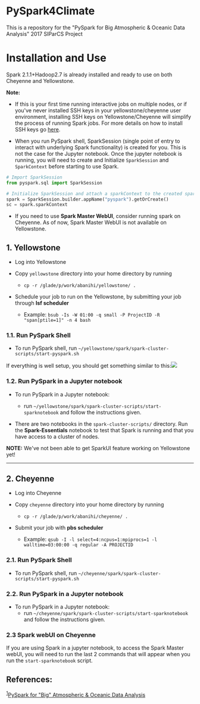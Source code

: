 # PySpark4Climate
This is a repository for the "PySpark for Big Atmospheric &amp;  Oceanic Data Analysis" 2017 SIParCS Project


# Installation and Use

Spark 2.1.1+Hadoop2.7 is already installed and ready to use on both Cheyenne and Yellowstone.

**Note:** 

- If this is your first time running interactive jobs on multiple nodes, or if you've never installed SSH keys in your yellowstone/cheyenne user environment, installing SSH keys on Yellowstone/Cheyenne will simplify the process of running Spark jobs. For more details on how to install SSH keys go [here](https://www2.cisl.ucar.edu/resources/computational-systems/yellowstone/access-and-user-environment/install-ssh-keys).

- When you run PySpark shell, SparkSession (single point of entry to interact with underlying Spark functionality) is created for you. This is not the case for the Jupyter notebook. Once the jupyter notebook is running, you will need to create and Initialize ```SparkSession``` and ```SparkContext``` before starting to use Spark.

```python
# Import SparkSession
from pyspark.sql import SparkSession

# Initialize SparkSession and attach a sparkContext to the created sparkSession
spark = SparkSession.builder.appName("pyspark").getOrCreate()
sc = spark.sparkContext

```

- If you need to use **Spark Master WebUI**, consider running spark on Cheyenne. As of now, Spark Master WebUI is not available on Yellowstone.


## 1. Yellowstone

- Log into Yellowstone

- Copy ```yellowstone``` directory into your home directory by running 
  - ```cp -r /glade/p/work/abanihi/yellowstone/ .```

- Schedule your job to run on the Yellowstone, by submitting your job through **lsf scheduler**
    - Example: ```bsub -Is -W 01:00 -q small -P ProjectID -R "span[ptile=1]" -n 4 bash```
    

### 1.1. Run PySpark Shell

- To run PySpark shell, run ```~/yellowstone/spark/spark-cluster-scripts/start-pyspark.sh```

 If everything is well setup, you should get something similar to this:![](https://i.imgur.com/cdns3KT.jpg)

### 1.2. Run PySpark in a Jupyter notebook  
       
 - To run PySpark in a Jupyter notebook:
    - run ```~/yellowstone/spark/spark-cluster-scripts/start-sparknotebook``` and follow the instructions given.

- There are two notebooks in the ```spark-cluster-scripts/``` directory. Run the **Spark-Essentials** notebook to test that Spark is running and that you have access to a cluster of nodes.

**NOTE:** We've not been able to get SparkUI feature working on Yellowstone yet!

------------------

## 2. Cheyenne

- Log into Cheyenne

- Copy ```cheyenne``` directory into your home directory by running 
  - ```cp -r /glade/p/work/abanihi/cheyenne/ .```

- Submit your job with **pbs scheduler**
    - Example: ```qsub -I -l select=4:ncpus=1:mpiprocs=1 -l walltime=03:00:00 -q regular -A PROJECTID ```
    

### 2.1. Run PySpark Shell

- To run PySpark shell, run ```~/cheyenne/spark/spark-cluster-scripts/start-pyspark.sh```

### 2.2. Run PySpark in a Jupyter notebook  
       
 - To run PySpark in a Jupyter notebook:
    - run ```~/cheyenne/spark/spark-cluster-scripts/start-sparknotebook``` and follow the instructions given.

### 2.3 Spark webUI on Cheyenne
If you are using Spark in a jupyter notebook, to access the Spark Master webUI, you will need to run the last 2 commands that will appear when you run the ```start-sparknotebook``` script.


## References:
<sup>[1](#footnote1)</sup><a href="https://www2.cisl.ucar.edu/siparcs-2017-projects#big-data">PySpark for "Big" Atmospheric &amp; Oceanic Data Analysis</a>

